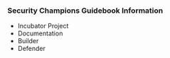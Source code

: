 ### Security Champions Guidebook Information
* Incubator Project
* Documentation
* Builder
* Defender
